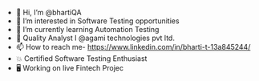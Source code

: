 - 👋 Hi, I’m @bhartiQA
- 👀 I’m interested in Software Testing opportunities 
- 🌱 I’m currently learning Automation Testing 
- 💞️ Quality Analyst I @agami technologies pvt ltd. 
- 📫 How to reach me- https://www.linkedin.com/in/bharti-t-13a845244/ 
- 💥 Certified Software Testing Enthusiast
- 🖥 Working on live Fintech Projec

